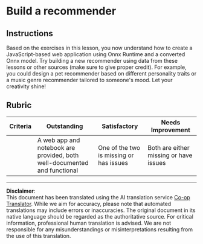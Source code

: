 <!--
CO_OP_TRANSLATOR_METADATA:
{
  "original_hash": "799ed651e2af0a7cad17c6268db11578",
  "translation_date": "2025-09-06T10:56:56+00:00",
  "source_file": "4-Classification/4-Applied/assignment.md",
  "language_code": "en"
}
-->
# Build a recommender

## Instructions

Based on the exercises in this lesson, you now understand how to create a JavaScript-based web application using Onnx Runtime and a converted Onnx model. Try building a new recommender using data from these lessons or other sources (make sure to give proper credit). For example, you could design a pet recommender based on different personality traits or a music genre recommender tailored to someone's mood. Let your creativity shine!

## Rubric

| Criteria | Outstanding                                                           | Satisfactory                          | Needs Improvement                 |
| -------- | --------------------------------------------------------------------- | ------------------------------------- | --------------------------------- |
|          | A web app and notebook are provided, both well-documented and functional | One of the two is missing or has issues | Both are either missing or have issues |

---

**Disclaimer**:  
This document has been translated using the AI translation service [Co-op Translator](https://github.com/Azure/co-op-translator). While we aim for accuracy, please note that automated translations may include errors or inaccuracies. The original document in its native language should be regarded as the authoritative source. For critical information, professional human translation is advised. We are not responsible for any misunderstandings or misinterpretations resulting from the use of this translation.